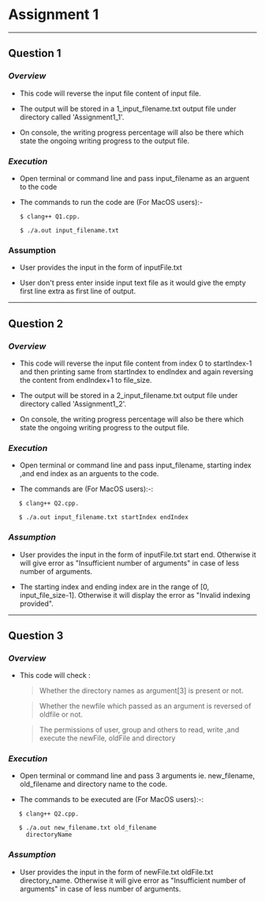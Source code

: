 # **Assignment 1**
---
## **Question 1**
### ***Overview***
- This code will reverse the input file content of input file.

- The output will be stored in a 1_input_filename.txt output file under directory called 'Assignment1_1'.

- On console, the writing progress percentage will also be there which state the ongoing writing progress to the output file.
### ***Execution***
- Open terminal or command line and pass input_filename as an arguent to the code

- The commands to run the code are (For MacOS users):-       
   ```
   $ clang++ Q1.cpp.

   $ ./a.out input_filename.txt 
   
   ```
### **Assumption**
- User provides the input in the form of inputFile.txt

- User don't press enter inside input text file as it would give the empty first line extra as first line of output.


---
## **Question 2**
### ***Overview***

- This code will reverse the input file content from index 0 to startIndex-1 and then printing same from startIndex to endIndex and again reversing the content from endIndex+1 to file_size.

- The output will be stored in a 2_input_filename.txt output file under directory called 'Assignment1_2'.

- On console, the writing progress percentage will also be there which state the ongoing writing progress to the output file.

### ***Execution***
- Open terminal or command line and pass input_filename, starting index ,and end index as an arguents to the code.

- The commands are (For MacOS users):-: 
```    
   $ clang++ Q2.cpp.

   $ ./a.out input_filename.txt startIndex endIndex
```

### ***Assumption***
- User provides the input in the form of inputFile.txt start end. Otherwise it will give error as "Insufficient number of arguments" in case of less number of arguments.

- The starting index and ending index are in the range of [0, input_file_size-1]. Otherwise it will display the error as "Invalid indexing provided".

---
## **Question 3**
### ***Overview***
-  This code will check :
   > Whether the directory names as argument[3] is present or not.

   > Whether the newfile which passed as an argument is reversed of oldfile or not.

   > The permissions of user, group and others to read, write ,and execute the newFile, oldFile and directory
### ***Execution*** 
- Open terminal or command line and pass 3 arguments ie. new_filename, old_filename and directory name to the code.

- The commands to be executed are (For MacOS users):-:  
```     
   $ clang++ Q2.cpp.

   $ ./a.out new_filename.txt old_filename
     directoryName

```
### ***Assumption*** 
- User provides the input in the form of newFile.txt 
  oldFile.txt directory_name. Otherwise it will give error as "Insufficient number of arguments" in case of less number of arguments.